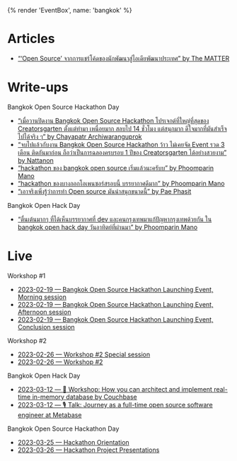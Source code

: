 {% render 'EventBox', name: 'bangkok' %}

# Articles

- [“‘Open Source’ จากการแชร์โค้ดของนักพัฒนาสู่ไอเดียพัฒนาประเทศ” by The MATTER](https://thematter.co/editorial/open-source/203976)

# Write-ups

Bangkok Open Source Hackathon Day

- [“เมื่อวานปิดงาน Bangkok Open Source Hackathon โปรเจกต์ที่ใหญ่ที่สุดของ Creatorsgarten ตั้งแต่ทำมา เหนื่อยมาก สลบไป 14 ชั่วโมง แต่สนุกมาก ดีใจมากที่มันสำเร็จไปได้จริง ๆ” by Chayapatr Archiwaranguprok](https://www.facebook.com/chayapatr/posts/pfbid02f8dNdHDdu5W7EBnwNn48jCBSNLWfFTrrifQV9VFjfuDHc6JsJQJ3KGfvEwrhiNUPl)
- [“จบไปแล้วกับงาน Bangkok Open Source Hackathon ว้าว ไม่เคยจัด Event รวด 3 เดือน ติดกันมาก่อน ถือว่าเป็นการฉลองครบรอบ 1 ปีของ Creatorsgarten ได้อย่างสวยงาม” by Nattanon](https://www.facebook.com/iamnutn0n/posts/pfbid02Mhn7x9kb54VymVntMhTLEcZqKLi8MkDScPUoGobdyD2EmBzw8awBh84iCVvj3voml)
- [“hackathon ของ bangkok open source เริ่มแล้วนะครับบ” by Phoomparin Mano](https://www.facebook.com/phoomparin.mano/posts/pfbid02abDHsDA8qCMZZXE5RYEX8CC3S4NkojwbU5qPbejqv58AcyVkN7BaY9qswNgXb3NHl)
- [“hackathon ของบางกอกโอเพนซอร์สรอบนี้ บรรยากาศดีมาก” by Phoomparin Mano](https://www.facebook.com/phoomparin.mano/posts/pfbid02wgFqttSBeF1o7FC4ywdZukYN9ewRandTDiERCsZju476Ceusb4Mt3Qo7p3pPZH3al)
- [“เอาจริงเพิ่งรู้ว่าการทำ Open source มันน่าสนุกขนาดนี้” by Pae Phasit](https://www.facebook.com/pae.signal/posts/pfbid0HTqbLxzHp7YhEQxRX8ycPvRtwgqfhT94X6zs52QewF9YxLAi2U6JW9Xowe9wxw4Zl)

Bangkok Open Hack Day

- [“ตื่นเต้นมากๆ ที่ได้เห็นบรรยากาศที่ dev และคนกรุงเทพมาแก้ปัญหากรุงเทพด้วยกัน ใน bangkok open hack day วันอาทิตย์ที่ผ่านมา” by Phoomparin Mano](https://www.facebook.com/phoomparin.mano/posts/1615235468941920)

# Live

Workshop #1

- [2023-02-19 — Bangkok Open Source Hackathon Launching Event, Morning session](https://www.facebook.com/creatorsgarten/videos/882875996280522/)
- [2023-02-19 — Bangkok Open Source Hackathon Launching Event, Afternoon session](https://www.facebook.com/creatorsgarten/videos/916974369333529/)
- [2023-02-19 — Bangkok Open Source Hackathon Launching Event, Conclusion session](https://www.facebook.com/creatorsgarten/videos/583804946688751/)

Workshop #2

- [2023-02-26 — Workshop #2 Special session](https://www.facebook.com/creatorsgarten/videos/580789327254425/)
- [2023-02-26 — Workshop #2](https://www.facebook.com/creatorsgarten/videos/720963409513246/)

Bangkok Open Hack Day

- [2023-03-12 — 🔧 Workshop: How you can architect and implement real-time in-memory database by Couchbase](https://www.facebook.com/creatorsgarten/videos/746260137165299/)
- [2023-03-12 — 🎙️ Talk: Journey as a full-time open source software engineer at Metabase](https://www.facebook.com/creatorsgarten/videos/935088787619790/)

Bangkok Open Source Hackathon Day

- [2023-03-25 — Hackathon Orientation](https://www.facebook.com/creatorsgarten/videos/779384833610026/)
- [2023-03-26 — Hackathon Project Presentations](https://www.facebook.com/creatorsgarten/videos/933345051127887/)